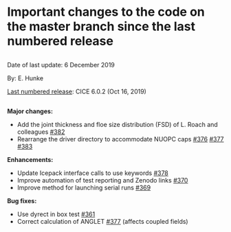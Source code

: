 # Important changes to the code on the master branch since the last numbered release
 
## 

Date of last update:  6 December 2019

By:  E. Hunke

[Last numbered release](https://github.com/CICE-Consortium/CICE/releases): CICE 6.0.2 (Oct 16, 2019)

## 

**Major changes:**

* Add the joint thickness and floe size distribution (FSD) of L. Roach and colleagues [#382](https://github.com/CICE-Consortium/CICE/pull/382) 
* Rearrange the driver directory to accommodate NUOPC caps [#376](https://github.com/CICE-Consortium/CICE/pull/376) [#377](https://github.com/CICE-Consortium/CICE/pull/377) [#383](https://github.com/CICE-Consortium/CICE/pull/383)

**Enhancements:**

* Update Icepack interface calls to use keywords [#378](https://github.com/CICE-Consortium/CICE/pull/378)
* Improve automation of test reporting and Zenodo links [#370](https://github.com/CICE-Consortium/CICE/pull/370)
* Improve method for launching serial runs [#369](https://github.com/CICE-Consortium/CICE/pull/369)

**Bug fixes:**

* Use dyrect in box test [#361](https://github.com/CICE-Consortium/CICE/pull/361)
* Correct calculation of ANGLET [#377](https://github.com/CICE-Consortium/CICE/pull/377) (affects coupled fields)